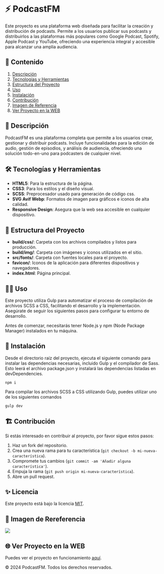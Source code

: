 # ⚡️ PodcastFM

Este proyecto es una plataforma web diseñada para facilitar la creación y distribución de podcasts. Permite a los usuarios publicar sus podcasts y distribuirlos a las plataformas más populares como Google Podcast, Spotify, Apple Podcast y YouTube, ofreciendo una experiencia integral y accesible para alcanzar una amplia audiencia.

## 🎯 Contenido

1. [Descripción](#📝-descripción)
2. [Tecnologías y Herramientas](#🛠️-tecnologías-y-herramientas)
3. [Estructura del Proyecto](#🚀-estructura-del-proyecto)
4. [Uso](#🧑‍💻-uso)
5. [Instalación](#📌-instalación)
6. [Contribución](#🎯-contenido)
7. [Imagen de Referencia](#🙈-imagen-de-rereferencia)
8. [Ver Proyecto en la WEB](#🌐-ver-proyecto-en-la-web)

## 📝 Descripción

PodcastFM es una plataforma completa que permite a los usuarios crear, gestionar y distribuir podcasts. Incluye funcionalidades para la edición de audio, gestión de episodios, y análisis de audiencia, ofreciendo una solución todo-en-uno para podcasters de cualquier nivel.

## 🛠️ Tecnologías y Herramientas

- **HTML5**: Para la estructura de la página.
- **CSS3**: Para los estilos y el diseño visual.
- **SCSS**: Preprocesador usado para generación de código css.
- **SVG Avif Webp**: Formatos de imagen para gráficos e iconos de alta calidad.
- **Responsive Design**: Asegura que la web sea accesible en cualquier dispositivo.

## 🚀 Estructura del Proyecto

- **build/css/**: Carpeta con los archivos compilados y listos para producción.
- **build/img/**: Carpeta con imágenes y iconos utilizados en el sitio.
- **src/fonts/**: Carpeta con fuentes locales para el proyecto.
- **favicon/**: Iconos de la aplicación para diferentes dispositivos y navegadores.
- **index.html**: Página principal.

## 🧑‍💻 Uso

Este proyecto utiliza Gulp para automatizar el proceso de compilación de archivos SCSS a CSS, facilitando el desarrollo y la implementación. Asegúrate de seguir los siguientes pasos para configurar tu entorno de desarrollo.

Antes de comenzar, necesitarás tener Node.js y npm (Node Package Manager) instalados en tu máquina.

## 📌 Instalación

Desde el directorio raíz del proyecto, ejecuta el siguiente comando para instalar las dependencias necesarias, incluido Gulp y el compilador de Sass. Esto leerá el archivo package.json y instalará las dependencias listadas en devDependencies.

```
npm i
```

Para compilar los archivos SCSS a CSS utilizando Gulp, puedes utilizar uno de los siguientes comandos

```
gulp dev
```

## 🏗️ Contribución

Si estás interesado en contribuir al proyecto, por favor sigue estos pasos:

1. Haz un fork del repositorio.
2. Crea una nueva rama para tu característica (`git checkout -b mi-nueva-característica`).
3. Compromete tus cambios (`git commit -am 'Añadir alguna característica'`).
4. Empuja la rama (`git push origin mi-nueva-característica`).
5. Abre un pull request.

## ✨ Licencia

Este proyecto está bajo la licencia [MIT](https://opensource.org/licenses/MIT).

## 🙈 Imagen de Rereferencia

![](https://i.postimg.cc/j24HmR4R/Podcast-FM.png)

## 🌐 Ver Proyecto en la WEB

Puedes ver el proyecto en funcionamiento [aquí](https://jmatochepacual.github.io/PosdcastFM/).

© 2024 PodcastFM. Todos los derechos reservados.
